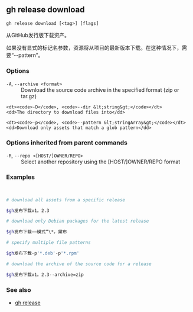 

## gh release download

```
gh release download [<tag>] [flags]
```

从GitHub发行版下载资产。

如果没有显式的标记名参数，资源将从项目的最新版本下载。在这种情况下，需要“--pattern”。

### Options

<dl class="flags">
	<dt><code>-A</code>, <code>--archive &lt;format&gt;</code></dt>
	<dd>Download the source code archive in the specified format (zip or tar.gz)</dd>

```
<dt><code>-D</code>, <code>--dir &lt;string&gt;</code></dt>
<dd>The directory to download files into</dd>

<dt><code>-p</code>, <code>--pattern &lt;stringArray&gt;</code></dt>
<dd>Download only assets that match a glob pattern</dd>
```

</dl>

### Options inherited from parent commands

<dl class="flags">
	<dt><code>-R</code>, <code>--repo &lt;[HOST/]OWNER/REPO&gt;</code></dt>
	<dd>Select another repository using the [HOST/]OWNER/REPO format</dd>
</dl>

### Examples

```bash


# download all assets from a specific release

$gh发布下载v1。2.3

# download only Debian packages for the latest release

$gh发布下载——模式“\*。黛布

# specify multiple file patterns

$gh发布下载-p'*.deb'-p'*.rpm'

# download the archive of the source code for a release

$gh发布下载v1。2.3--archive=zip
```


### See also

-   [gh release](./gh_release)
